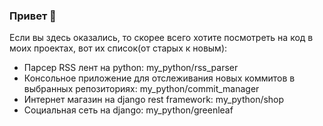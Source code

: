 ### Привет 👋

Если вы здесь оказались, то скорее всего хотите посмотреть на код в моих проектах, вот их список(от старых к новым):
- Парсер RSS лент на python: my_python/rss_parser
- Консольное приложение для отслеживания новых коммитов в выбранных репозиториях: my_python/commit_manager
- Интернет магазин на django rest framework: my_python/shop
- Социальная сеть на django:  my_python/greenleaf

